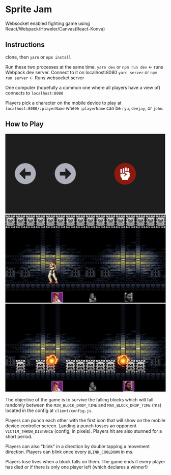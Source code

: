 # Sprite Jam

Websocket enabled fighting game using React/Webpack/Howeler/Canvas(React-Konva)

## Instructions
clone, then `yarn` or `npm install`

Run these two processes at the same time.
`yarn dev` or `npm run dev` <- runs Webpack dev server. Connect to it on localhost:8080
`yarn server` or `npm run server` <- Runs websocket server

One computer (hopefully a common one where all players have a view of) connects to `localhost:8080`

Players pick a character on the mobile device to play at `localhost:8080/:playerName` where `:playerName` can be `ryu`, `deejay`, or `john`.

## How to Play
<img width="800" src="./doc/controller.png" alt="Controller Screen" />
<img width="800" src="./doc/starting_screen.png" alt="Starting out" />
<img width="800" src="./doc/dead_players.png" alt="Dead Players" />

The objective of the game is to survive the falling blocks which will fall randomly between the `MIN_BLOCK_DROP_TIME` and `MAX_BLOCK_DROP_TIME` (ms) located in the config at `client/config.js`.

Players can punch each other with the first icon that will show on the mobile device controller screen. Landing a punch tosses an opponent `VICTIM_THROW_DISTANCE` (config, in pixels). Players hit are also stunned for a short period.

Players can also "blink" in a direction by double tapping a movement direction. Players can blink once every `BLINK_COOLDOWN` in ms.

Players lose lives when a block falls on them. The game ends if every player has died or if there is only one player left (which declares a winner!)